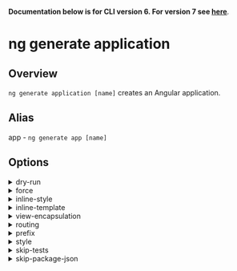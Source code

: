 <!-- Links in /docs/documentation should NOT have \`.md\` at the end, because they end up in our wiki at release. -->

**Documentation below is for CLI version 6. For version 7 see [here](https://angular.io/cli/generate)**.

# ng generate application

## Overview
`ng generate application [name]` creates an Angular application.

## Alias
app - `ng generate app [name]`

## Options
<details>
  <summary>dry-run</summary>
  <p>
    <code>--dry-run</code> (alias: <code>-d</code>)
  </p>
  <p>
    Run through without making any changes.
  </p>
</details>
<details>
  <summary>force</summary>
  <p>
    <code>--force</code> (alias: <code>-f</code>)
  </p>
  <p>
    Forces overwriting of files.
  </p>
</details>
<details>
  <summary>inline-style</summary>
  <p>
    <code>--inline-style</code> (alias: <code>-s</code>)
  </p>
  <p>
    Specifies if the style will be in the ts file.
  </p>
</details>
<details>
  <summary>inline-template</summary>
  <p>
    <code>--inline-template</code> (alias: <code>-t</code>)
  </p>
  <p>
    Specifies if the template will be in the ts file.
  </p>
</details>
<details>
  <summary>view-encapsulation</summary>
  <p>
    <code>--view-encapsulation</code>
  </p>
  <p>
    Specifies the view encapsulation strategy.
  </p>
</details>
<details>
  <summary>routing</summary>
  <p>
    <code>--routing</code>
  </p>
  <p>
    Generates a routing module.
  </p>
</details>
<details>
  <summary>prefix</summary>
  <p>
    <code>--prefix</code> (alias: <code>-p</code>)
  </p>
  <p>
    The prefix to apply to generated selectors.
  </p>
</details>
<details>
  <summary>style</summary>
  <p>
    <code>--style</code>
  </p>
  <p>
    The file extension to be used for style files.
  </p>
</details>
<details>
  <summary>skip-tests</summary>
  <p>
    <code>--skip-tests</code> (alias: <code>-S</code>)
  </p>
  <p>
    Skip creating spec files.
  </p>
</details>
<details>
  <summary>skip-package-json</summary>
  <p>
    <code>--skip-package-json</code>
  </p>
  <p>
    Do not add dependencies to package.json.
  </p>
</details>
